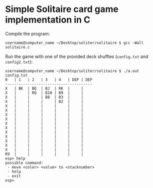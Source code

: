 # Simple Solitaire card game implementation in C

Compile the program:

    username@computer_name ~/Desktop/soliter/solitaire $ gcc -Wall solitaire.c


Run the game with one of the provided deck shuffles (`config.txt` and `config2.txt`):

    username@computer_name ~/Desktop/soliter/solitaire $ ./a.out config.txt 
    0   | 1   | 2   | 3   | 4   | DEP | DEP
    ---------------------------------------
    X   | BK  | BQ  | BJ  | RK  |     |    
    X   |     | RQ  | B10 | B9  |     |    
    X   |     |     | B8  | B3  |     |    
    X   |     |     |     | B2  |     |    
    X   |     |     |     |     |     |    
    X   |     |     |     |     |     |    
    X   |     |     |     |     |     |    
    X   |     |     |     |     |     |    
    X   |     |     |     |     |     |    
    X   |     |     |     |     |     |    
    X   |     |     |     |     |     |    
    X   |     |     |     |     |     |    
    X   |     |     |     |     |     |    
    X   |     |     |     |     |     |    
    X   |     |     |     |     |     |    
    R9  |     |     |     |     |     |    
    esp> help
    possible command:
     - move <color> <value> to <stacknumber>
     - help
     - exit
    esp> 
